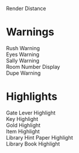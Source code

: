 Render Distance  

# Warnings
Rush Warning  
Eyes Warning  
Sally Warning  
Room Number Display  
Dupe Warning  

# Highlights  
Gate Lever Highlight  
Key Highlight  
Gold Highlight  
Item Highlight  
Library Hint Paper Highlight  
Library Book Highlight
